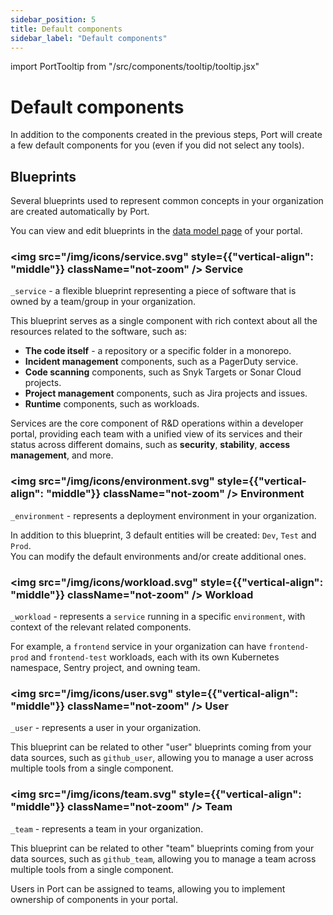 ```yaml
---
sidebar_position: 5
title: Default components
sidebar_label: "Default components"
---
```


import PortTooltip from "/src/components/tooltip/tooltip.jsx"

# Default components

In addition to the components created in the previous steps, Port will create a few default components for you (even if you did not select any tools).

## Blueprints

Several blueprints used to represent common concepts in your organization are created automatically by Port.  

You can view and edit blueprints in the [data model page](https://app.getport.io/settings/data-model) of your portal.

### <img src="/img/icons/service.svg" style={{"vertical-align": "middle"}} className="not-zoom" /> Service

`_service` - a flexible <PortTooltip id="blueprint">blueprint</PortTooltip> representing a piece of software that is owned by a team/group in your organization.  
  
This blueprint serves as a single component with rich context about all the resources related to the software, such as:
- **The code itself** - a repository or a specific folder in a monorepo.
- **Incident management** components, such as a PagerDuty service.
- **Code scanning** components, such as Snyk Targets or Sonar Cloud projects.
- **Project management** components, such as Jira projects and issues.
- **Runtime** components, such as workloads.
  
Services are the core component of R&D operations within a developer portal, providing each team with a unified view of its services and their status across different domains, such as **security**, **stability**, **access management**, and more.

### <img src="/img/icons/environment.svg" style={{"vertical-align": "middle"}} className="not-zoom" /> Environment

`_environment` - represents a deployment environment in your organization.  

In addition to this <PortTooltip id="blueprint">blueprint</PortTooltip>, 3 default <PortTooltip id="entity">entities</PortTooltip> will be created: `Dev`, `Test` and `Prod`.  
You can modify the default environments and/or create additional ones.

### <img src="/img/icons/workload.svg" style={{"vertical-align": "middle"}} className="not-zoom" /> Workload

`_workload` - represents a `service` running in a specific `environment`, with context of the relevant related components.

For example, a `frontend` service in your organization can have `frontend-prod` and `frontend-test` workloads, each with its own Kubernetes namespace, Sentry project, and owning team.

### <img src="/img/icons/user.svg" style={{"vertical-align": "middle"}} className="not-zoom" /> User 

`_user` - represents a user in your organization.  

This blueprint can be related to other "user" blueprints coming from your data sources, such as `github_user`, allowing you to manage a user across multiple tools from a single component.  

### <img src="/img/icons/team.svg" style={{"vertical-align": "middle"}} className="not-zoom" /> Team

`_team` - represents a team in your organization. 

This blueprint can be related to other "team" blueprints coming from your data sources, such as `github_team`, allowing you to manage a team across multiple tools from a single component.

Users in Port can be assigned to teams, allowing you to implement ownership of components in your portal. 